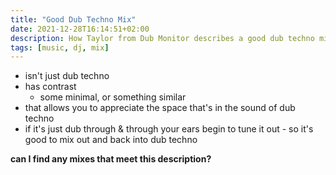 ```yaml
---
title: "Good Dub Techno Mix"
date: 2021-12-28T16:14:51+02:00
description: How Taylor from Dub Monitor describes a good dub techno mix
tags: [music, dj, mix]
---
```


- isn't just dub techno
- has contrast
	- some minimal, or something similar
- that allows you to appreciate the space that's in the sound of dub techno
- if it's just dub through & through your ears begin to tune it out - so it's good to mix out and back into dub techno

**can I find any mixes that meet this description?**
